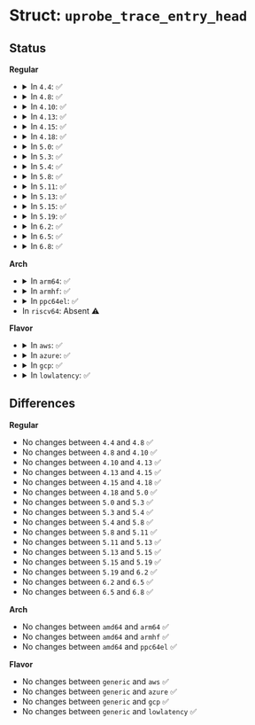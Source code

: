 # Struct: <code>uprobe_trace_entry_head</code>

## Status
<b>Regular</b>
<ul>
<li>
<details>
<summary>In <code>4.4</code>: ✅</summary>

```c
struct uprobe_trace_entry_head {
    struct trace_entry ent;
    long unsigned int vaddr[0];
};
```
</details>
</li>
<li>
<details>
<summary>In <code>4.8</code>: ✅</summary>

```c
struct uprobe_trace_entry_head {
    struct trace_entry ent;
    long unsigned int vaddr[0];
};
```
</details>
</li>
<li>
<details>
<summary>In <code>4.10</code>: ✅</summary>

```c
struct uprobe_trace_entry_head {
    struct trace_entry ent;
    long unsigned int vaddr[0];
};
```
</details>
</li>
<li>
<details>
<summary>In <code>4.13</code>: ✅</summary>

```c
struct uprobe_trace_entry_head {
    struct trace_entry ent;
    long unsigned int vaddr[0];
};
```
</details>
</li>
<li>
<details>
<summary>In <code>4.15</code>: ✅</summary>

```c
struct uprobe_trace_entry_head {
    struct trace_entry ent;
    long unsigned int vaddr[0];
};
```
</details>
</li>
<li>
<details>
<summary>In <code>4.18</code>: ✅</summary>

```c
struct uprobe_trace_entry_head {
    struct trace_entry ent;
    long unsigned int vaddr[0];
};
```
</details>
</li>
<li>
<details>
<summary>In <code>5.0</code>: ✅</summary>

```c
struct uprobe_trace_entry_head {
    struct trace_entry ent;
    long unsigned int vaddr[0];
};
```
</details>
</li>
<li>
<details>
<summary>In <code>5.3</code>: ✅</summary>

```c
struct uprobe_trace_entry_head {
    struct trace_entry ent;
    long unsigned int vaddr[0];
};
```
</details>
</li>
<li>
<details>
<summary>In <code>5.4</code>: ✅</summary>

```c
struct uprobe_trace_entry_head {
    struct trace_entry ent;
    long unsigned int vaddr[0];
};
```
</details>
</li>
<li>
<details>
<summary>In <code>5.8</code>: ✅</summary>

```c
struct uprobe_trace_entry_head {
    struct trace_entry ent;
    long unsigned int vaddr[0];
};
```
</details>
</li>
<li>
<details>
<summary>In <code>5.11</code>: ✅</summary>

```c
struct uprobe_trace_entry_head {
    struct trace_entry ent;
    long unsigned int vaddr[0];
};
```
</details>
</li>
<li>
<details>
<summary>In <code>5.13</code>: ✅</summary>

```c
struct uprobe_trace_entry_head {
    struct trace_entry ent;
    long unsigned int vaddr[0];
};
```
</details>
</li>
<li>
<details>
<summary>In <code>5.15</code>: ✅</summary>

```c
struct uprobe_trace_entry_head {
    struct trace_entry ent;
    long unsigned int vaddr[0];
};
```
</details>
</li>
<li>
<details>
<summary>In <code>5.19</code>: ✅</summary>

```c
struct uprobe_trace_entry_head {
    struct trace_entry ent;
    long unsigned int vaddr[0];
};
```
</details>
</li>
<li>
<details>
<summary>In <code>6.2</code>: ✅</summary>

```c
struct uprobe_trace_entry_head {
    struct trace_entry ent;
    long unsigned int vaddr[0];
};
```
</details>
</li>
<li>
<details>
<summary>In <code>6.5</code>: ✅</summary>

```c
struct uprobe_trace_entry_head {
    struct trace_entry ent;
    long unsigned int vaddr[0];
};
```
</details>
</li>
<li>
<details>
<summary>In <code>6.8</code>: ✅</summary>

```c
struct uprobe_trace_entry_head {
    struct trace_entry ent;
    long unsigned int vaddr[0];
};
```
</details>
</li>
</ul>
<b>Arch</b>
<ul>
<li>
<details>
<summary>In <code>arm64</code>: ✅</summary>

```c
struct uprobe_trace_entry_head {
    struct trace_entry ent;
    long unsigned int vaddr[0];
};
```
</details>
</li>
<li>
<details>
<summary>In <code>armhf</code>: ✅</summary>

```c
struct uprobe_trace_entry_head {
    struct trace_entry ent;
    long unsigned int vaddr[0];
};
```
</details>
</li>
<li>
<details>
<summary>In <code>ppc64el</code>: ✅</summary>

```c
struct uprobe_trace_entry_head {
    struct trace_entry ent;
    long unsigned int vaddr[0];
};
```
</details>
</li>
<li>
In <code>riscv64</code>: Absent ⚠️
</li>
</ul>
<b>Flavor</b>
<ul>
<li>
<details>
<summary>In <code>aws</code>: ✅</summary>

```c
struct uprobe_trace_entry_head {
    struct trace_entry ent;
    long unsigned int vaddr[0];
};
```
</details>
</li>
<li>
<details>
<summary>In <code>azure</code>: ✅</summary>

```c
struct uprobe_trace_entry_head {
    struct trace_entry ent;
    long unsigned int vaddr[0];
};
```
</details>
</li>
<li>
<details>
<summary>In <code>gcp</code>: ✅</summary>

```c
struct uprobe_trace_entry_head {
    struct trace_entry ent;
    long unsigned int vaddr[0];
};
```
</details>
</li>
<li>
<details>
<summary>In <code>lowlatency</code>: ✅</summary>

```c
struct uprobe_trace_entry_head {
    struct trace_entry ent;
    long unsigned int vaddr[0];
};
```
</details>
</li>
</ul>

## Differences
<b>Regular</b>
<ul>
<li>
No changes between <code>4.4</code> and <code>4.8</code> ✅
</li>
<li>
No changes between <code>4.8</code> and <code>4.10</code> ✅
</li>
<li>
No changes between <code>4.10</code> and <code>4.13</code> ✅
</li>
<li>
No changes between <code>4.13</code> and <code>4.15</code> ✅
</li>
<li>
No changes between <code>4.15</code> and <code>4.18</code> ✅
</li>
<li>
No changes between <code>4.18</code> and <code>5.0</code> ✅
</li>
<li>
No changes between <code>5.0</code> and <code>5.3</code> ✅
</li>
<li>
No changes between <code>5.3</code> and <code>5.4</code> ✅
</li>
<li>
No changes between <code>5.4</code> and <code>5.8</code> ✅
</li>
<li>
No changes between <code>5.8</code> and <code>5.11</code> ✅
</li>
<li>
No changes between <code>5.11</code> and <code>5.13</code> ✅
</li>
<li>
No changes between <code>5.13</code> and <code>5.15</code> ✅
</li>
<li>
No changes between <code>5.15</code> and <code>5.19</code> ✅
</li>
<li>
No changes between <code>5.19</code> and <code>6.2</code> ✅
</li>
<li>
No changes between <code>6.2</code> and <code>6.5</code> ✅
</li>
<li>
No changes between <code>6.5</code> and <code>6.8</code> ✅
</li>
</ul>
<b>Arch</b>
<ul>
<li>
No changes between <code>amd64</code> and <code>arm64</code> ✅
</li>
<li>
No changes between <code>amd64</code> and <code>armhf</code> ✅
</li>
<li>
No changes between <code>amd64</code> and <code>ppc64el</code> ✅
</li>
</ul>
<b>Flavor</b>
<ul>
<li>
No changes between <code>generic</code> and <code>aws</code> ✅
</li>
<li>
No changes between <code>generic</code> and <code>azure</code> ✅
</li>
<li>
No changes between <code>generic</code> and <code>gcp</code> ✅
</li>
<li>
No changes between <code>generic</code> and <code>lowlatency</code> ✅
</li>
</ul>
